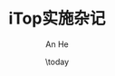 ---
title: iTop实施杂记
author:          # 作者（数组）
  - An He
date: \today     # 日期
copyright: true  # 是否生成版权页
lof: true        # 是否生成插图列表页
lot: true        # 是否生成表格列表页
homepage: https://github.com/annProg/itop-book
publisher: pandoc-template       # epub用
rights: © 2017 An He, CC BY-NC   # epub用
# preface用于生成前言
preface: '从事运维工作已经3年多，所见所闻，切身感受，当运维的规模大到一定程度的时候，
 资源的管控将变得很重要，主要体现在效率和成本两个方面。
 
 
 举例来说，我接手了一个URL监控的工作，具体流程是：研发人员写一个监控配置文件提交到
 代码库，然后发邮件通知我，我执行一个脚本将监控加入Zabbix。当规模很小的时候不会有
 什么问题，即使完全手动来配置都可以，我也能记住
 所有的URL。一旦规模大到一定程度，比如说50个，我记不住了，或者每周每月都有几十的增减，
 需要经常投入时间去执行脚本，研发人员配置文件写错的时候还要来回邮件沟通。这个
 时候有一个合理的管控手段就非常重要了。要有一个系统来记录URL的监控信息以及状态，同步
 给监控系统，并且URL的增删改应该由研发自助完成，无需运维人肉参与，这样一来，监控变
 更速度（效率）提升了，运维也不用做这个重复的工作了。人力成本，沟通成本相应就下降了。
 
 
 一个反例，我第二份工作，公司层面没有一个有效全面的资源管控的技术手段，没有全
 公司统一的业务线口径。服务器、
 数据库、域名、缓存等资源一般只能管理到部门粒度，就是说一个部门指定几个接口人，
 有事都找他们。这样的设计是很糟糕的，资源提供方把本该自己牢牢掌控的资源
 管理权下放给了各个部门，导致自己无法掌握资源的关联及使用情况，业务部门受限于人力
 或者技术，也常常不能有效的管控资源，常常是业务早下线了，数据库还长期占用着资源。
 在公司经历
 危机之后，拖欠了好几个机房的费用，这时开始大张旗鼓手忙脚乱的回收闲置资源或者关闭机房，
 统计资源的手段用的却是Excel表格、编辑wiki页面等形式。这种混乱带来的不仅仅是效率
 低下，还有高昂的运维成本以及负反馈带来的恶性循环：资源无法得到有效的管控，不能及时回收，
 需要不断的购入新的服务器资源，最终成本只会越来越高。
 
 
 我认为正确的方向
 应该是用技术手段来减小资源管理的粒度，统一业务线名称，并用一个系统去搞清楚
 资源关联关系，而不是Excel
 表格。具体来说，业务要挂在具体的人名下，而资源要挂在业务下面，而不是某个人名下，
 这样就能容易的做到业务下线，相关资源一并下线。还带来一个额外的好处，人员离职只
 需要交接业务，因为资源关联的是业务而不是人，就不会出现人员离职找不到联系人的问题。
 这样不仅仅是减少了钱的支出，也提高了沟通的效率。
 只要粒度够细，关联关系够清晰，很多事情都会迎刃而解，比如报警，有这样一个CI关联
 数据库就不愁报警发给谁了，就不用去人肉维护Zabbix动作以及用户了。
 
 
 针对以上问题，我希望引入CMDB系统来解决。调研过几个开源的CMDB系统，包括yourcmdb，i-doit等。
 最终选择了文档功能都较为
 完善，开发也较为活跃的iTop作为CMDB工具进行定制，管理资源的关联关系，
 实现业务联系人查询接口供报警调用，避免用
 zabbix维护报警联系人；定制iTop权限让研发人员可以编辑自己负责的APP，相当于自助订阅报警；
 将iTop作为URL监控配置的前端表单，实现研发自助添加URL监控；
 定制工单系统，自动指派工单，自动录入新申请资源。
 实际效果是我部门的资源管理情况得到改善。由于没有机会在整个公司层面实施，有些观点可能
 并不全面。另外，我对ITIL理论并不熟悉，因此不打算从理论
 上探讨CMDB，只从iTop的实施经历，谈谈iTop CMDB的定制与运维自动化的一些经验。

 
 计划安排以下内容：iTop简介，iTop插件开发流程，常用插件介绍；然后通过几个案例说明iTop对
 运维效率提升机成本优化的帮助，包含一致性维护，工单流程，标准化，CI关联关系，公共查询接口等主题。
 
 
 **第一章**  简单介绍一下iTop，iTop的插件开发流程，CI定制，本地化等等
 **第二章**  CI属性约束，唯一性、profile权限，只读，隐藏等等
 **第三章**  SSO集成方法
 **第四章**  
 
 iTop简介
 iTop插件开发流程
 CI定制（删除、新增、修改）
 menunode定制
 本地化
 CI属性约束（唯一性，只读，隐藏）
 SSO集成方法
 action-shell-exec
 trigger
 CI生命周期（lifecycle)
 cmdbapi
 rest扩展
 api-client
 request-template，工单自动指派，资源自动入库
 custom-pages
 iframe嵌入
 AttributeClassCustom
 其他常用插件介绍
 审计
 Profile，自助化与权限控制
 实例（URL监控）
 
 api相关的可以放在系统集成部分
 
 '
---